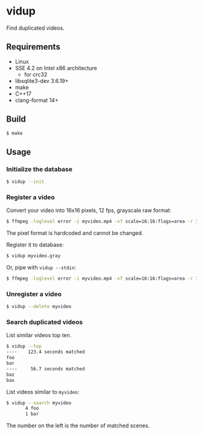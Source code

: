 # vidup

Find duplicated videos.

## Requirements

* Linux
* SSE 4.2 on Intel x86 architecture
    * for crc32
* libsqlite3-dev 3.6.19+
* make
* C++17
* clang-format 14+

## Build

```sh
$ make
```

## Usage

### Initialize the database

```sh
$ vidup --init
```

### Register a video

Convert your video into 16x16 pixels, 12 fps, grayscale raw format:

```sh
$ ffmpeg -loglevel error -i myvideo.mp4 -vf scale=16:16:flags=area -r 12 -an -c:v rawvideo -f rawvideo -pix_fmt gray myvideo.gray
```

The pixel format is hardcoded and cannot be changed.

Register it to database:

```sh
$ vidup myvideo.gray
```

Or, pipe with `vidup --stdin`:

```sh
$ ffmpeg -loglevel error -i myvideo.mp4 -vf scale=16:16:flags=area -r 12 -an -c:v rawvideo -f rawvideo -pix_fmt gray - | vidup --stdin myvideo
```

### Unregister a video

```sh
$ vidup --delete myvideo
```

### Search duplicated videos

List similar videos top ten.

```sh
$ vidup --top
----    123.4 seconds matched
foo
bar
----     56.7 seconds matched
baz
bax
```

List videos similar to `myvideo`:

```sh
$ vidup --search myvideo
       4 foo
       1 bar
```

The number on the left is the number of matched scenes.